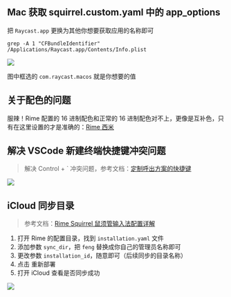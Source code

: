 ## Mac 获取 squirrel.custom.yaml 中的 app_options

把 `Raycast.app` 更换为其他你想要获取应用的名称即可

```shell
grep -A 1 "CFBundleIdentifier" /Applications/Raycast.app/Contents/Info.plist
```

![](https://cdn.jsdelivr.net/gh/fengstats/blogcdn@main/2023/grep%20%E8%8E%B7%E5%8F%96%20Mac%20%E5%BA%94%E7%94%A8%20app_options.png)

图中框选的 `com.raycast.macos` 就是你想要的值

## 关于配色的问题

服辣！Rime 配置的 16 进制配色和正常的 16 进制配色对不上，更像是互补色，只有在这里设置的才是准确的：[Rime 西米](https://fxliang.github.io/RimeSeeMe/)

## 解决 VSCode 新建终端快捷键冲突问题

> 解决 Control + \` 冲突问题，参考文档：[定制呼出方案的快捷键](https://github.com/rime/home/wiki/CustomizationGuide#%E4%B8%80%E4%BE%8B%E5%AE%9A%E8%A3%BD%E5%96%9A%E5%87%BA%E6%96%B9%E6%A1%88%E9%81%B8%E5%96%AE%E7%9A%84%E5%BF%AB%E6%8D%B7%E9%8D%B5)

![](https://cdn.jsdelivr.net/gh/fengstats/blogcdn@main/2023/Rime-%E5%88%87%E6%8D%A2%E6%96%B9%E6%A1%88%E5%BF%AB%E6%8D%B7%E9%94%AE.png)

## iCloud 同步目录

> 参考文档：[Rime Squirrel 鼠须管输入法配置详解](https://ssnhd.com/2022/01/06/rime)

1. 打开 Rime 的配置目录，找到 `installation.yaml` 文件
2. 添加参数 `sync_dir`，把 `feng` 替换成你自己的管理员名称即可
3. 更改参数 `installation_id`，随意即可（后续同步的目录名称）
4. 点击 重新部署
5. 打开 iCloud 查看是否同步成功

![](https://cdn.jsdelivr.net/gh/fengstats/blogcdn@main/2023/Rime-%E5%90%8C%E6%AD%A5%20iCloud.png)
